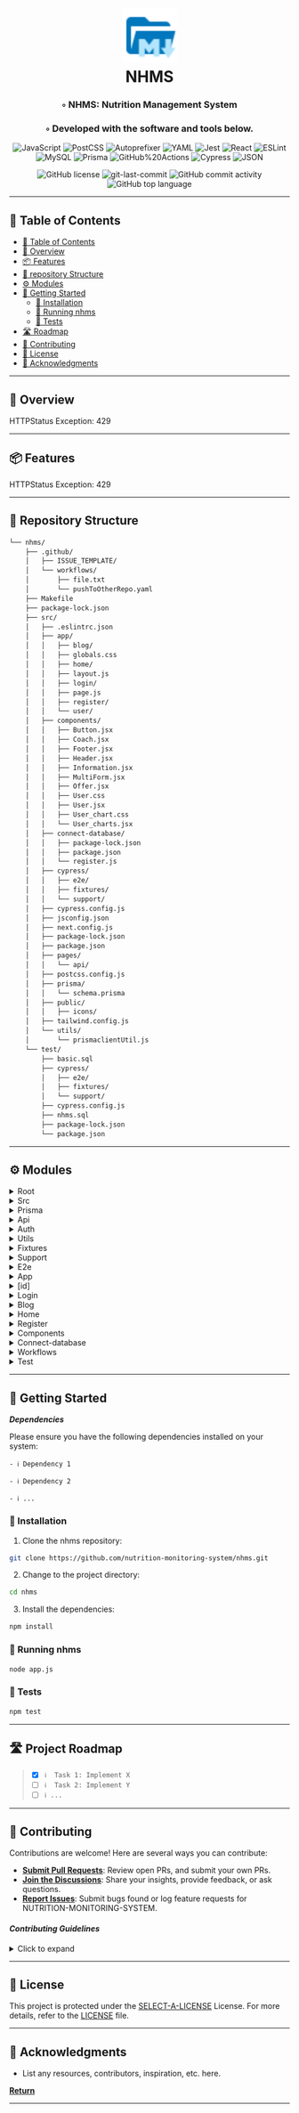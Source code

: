 <div align="center">
<h1 align="center">
<img src="https://raw.githubusercontent.com/PKief/vscode-material-icon-theme/ec559a9f6bfd399b82bb44393651661b08aaf7ba/icons/folder-markdown-open.svg" width="100" />
<br>NHMS</h1>
<h3>◦ NHMS: Nutrition Management System</h3>
<h3>◦ Developed with the software and tools below.</h3>

<p align="center">
<img src="https://img.shields.io/badge/JavaScript-F7DF1E.svg?style=flat-square&logo=JavaScript&logoColor=black" alt="JavaScript" />
<img src="https://img.shields.io/badge/PostCSS-DD3A0A.svg?style=flat-square&logo=PostCSS&logoColor=white" alt="PostCSS" />
<img src="https://img.shields.io/badge/Autoprefixer-DD3735.svg?style=flat-square&logo=Autoprefixer&logoColor=white" alt="Autoprefixer" />
<img src="https://img.shields.io/badge/YAML-CB171E.svg?style=flat-square&logo=YAML&logoColor=white" alt="YAML" />
<img src="https://img.shields.io/badge/Jest-C21325.svg?style=flat-square&logo=Jest&logoColor=white" alt="Jest" />
<img src="https://img.shields.io/badge/React-61DAFB.svg?style=flat-square&logo=React&logoColor=black" alt="React" />

<img src="https://img.shields.io/badge/ESLint-4B32C3.svg?style=flat-square&logo=ESLint&logoColor=white" alt="ESLint" />
<img src="https://img.shields.io/badge/MySQL-4479A1.svg?style=flat-square&logo=MySQL&logoColor=white" alt="MySQL" />
<img src="https://img.shields.io/badge/Prisma-2D3748.svg?style=flat-square&logo=Prisma&logoColor=white" alt="Prisma" />
<img src="https://img.shields.io/badge/GitHub%20Actions-2088FF.svg?style=flat-square&logo=GitHub-Actions&logoColor=white" alt="GitHub%20Actions" />
<img src="https://img.shields.io/badge/Cypress-17202C.svg?style=flat-square&logo=Cypress&logoColor=white" alt="Cypress" />
<img src="https://img.shields.io/badge/JSON-000000.svg?style=flat-square&logo=JSON&logoColor=white" alt="JSON" />
</p>
<img src="https://img.shields.io/github/license/nutrition-monitoring-system/nhms?style=flat-square&color=5D6D7E" alt="GitHub license" />
<img src="https://img.shields.io/github/last-commit/nutrition-monitoring-system/nhms?style=flat-square&color=5D6D7E" alt="git-last-commit" />
<img src="https://img.shields.io/github/commit-activity/m/nutrition-monitoring-system/nhms?style=flat-square&color=5D6D7E" alt="GitHub commit activity" />
<img src="https://img.shields.io/github/languages/top/nutrition-monitoring-system/nhms?style=flat-square&color=5D6D7E" alt="GitHub top language" />
</div>

---

## 📖 Table of Contents

- [📖 Table of Contents](#-table-of-contents)
- [📍 Overview](#-overview)
- [📦 Features](#-features)
- [📂 repository Structure](#-repository-structure)
- [⚙️ Modules](#modules)
- [🚀 Getting Started](#-getting-started)
  - [🔧 Installation](#-installation)
  - [🤖 Running nhms](#-running-nhms)
  - [🧪 Tests](#-tests)
- [🛣 Roadmap](#-roadmap)
- [🤝 Contributing](#-contributing)
- [📄 License](#-license)
- [👏 Acknowledgments](#-acknowledgments)

---

## 📍 Overview

HTTPStatus Exception: 429

---

## 📦 Features

HTTPStatus Exception: 429

---

## 📂 Repository Structure

```sh
└── nhms/
    ├── .github/
    │   ├── ISSUE_TEMPLATE/
    │   └── workflows/
    │       ├── file.txt
    │       └── pushToOtherRepo.yaml
    ├── Makefile
    ├── package-lock.json
    ├── src/
    │   ├── .eslintrc.json
    │   ├── app/
    │   │   ├── blog/
    │   │   ├── globals.css
    │   │   ├── home/
    │   │   ├── layout.js
    │   │   ├── login/
    │   │   ├── page.js
    │   │   ├── register/
    │   │   └── user/
    │   ├── components/
    │   │   ├── Button.jsx
    │   │   ├── Coach.jsx
    │   │   ├── Footer.jsx
    │   │   ├── Header.jsx
    │   │   ├── Information.jsx
    │   │   ├── MultiForm.jsx
    │   │   ├── Offer.jsx
    │   │   ├── User.css
    │   │   ├── User.jsx
    │   │   ├── User_chart.css
    │   │   └── User_charts.jsx
    │   ├── connect-database/
    │   │   ├── package-lock.json
    │   │   ├── package.json
    │   │   └── register.js
    │   ├── cypress/
    │   │   ├── e2e/
    │   │   ├── fixtures/
    │   │   └── support/
    │   ├── cypress.config.js
    │   ├── jsconfig.json
    │   ├── next.config.js
    │   ├── package-lock.json
    │   ├── package.json
    │   ├── pages/
    │   │   └── api/
    │   ├── postcss.config.js
    │   ├── prisma/
    │   │   └── schema.prisma
    │   ├── public/
    │   │   ├── icons/
    │   ├── tailwind.config.js
    │   └── utils/
    │       └── prismaclientUtil.js
    └── test/
        ├── basic.sql
        ├── cypress/
        │   ├── e2e/
        │   ├── fixtures/
        │   └── support/
        ├── cypress.config.js
        ├── nhms.sql
        ├── package-lock.json
        └── package.json

```

---

## ⚙️ Modules

<details closed><summary>Root</summary>

| File                                                                                                 | Summary                                                                                                                                                                                                                                                                                                                                                                                                                                                                                                                         |
| ---------------------------------------------------------------------------------------------------- | ------------------------------------------------------------------------------------------------------------------------------------------------------------------------------------------------------------------------------------------------------------------------------------------------------------------------------------------------------------------------------------------------------------------------------------------------------------------------------------------------------------------------------- |
| [package-lock.json](https://github.com/nutrition-monitoring-system/nhms/blob/main/package-lock.json) | This is a structure of an nhms project repository. It features a GitHub folder with workflows and issue templates, a source directory nested with ReactJS frontend application organized with e-commerce related pages and components, and a database connection. Cypress is used for end-to-end testing and it is using a Prisma client for the database interaction. The project's dependencies are locked using a package-lock.json. There's a Makefile and some configuration files for js & css preprocessors and linters. |
| [Makefile](https://github.com/nutrition-monitoring-system/nhms/blob/main/Makefile)                   | The code is a Makefile script used to automate the execution of commands in a project's development environment. Key functionalities include compiling the application by installing necessary node modules, running the application in a development server, and cleaning up the project directory by removing node modules and package-lock.json file. It is part of a larger software project containing components like page layouts, user interfaces, database connections, API pages, and Cypress for end-to-end testing. |

</details>

<details closed><summary>Src</summary>

| File                                                                                                       | Summary                                                                                                                                                                                                                                                                                                                                                                                                                                                                                                                                                       |
| ---------------------------------------------------------------------------------------------------------- | ------------------------------------------------------------------------------------------------------------------------------------------------------------------------------------------------------------------------------------------------------------------------------------------------------------------------------------------------------------------------------------------------------------------------------------------------------------------------------------------------------------------------------------------------------------- |
| [cypress.config.js](https://github.com/nutrition-monitoring-system/nhms/blob/main/src/cypress.config.js)   | The code specifies a configuration module for Cypress, a web testing framework. It uses the "defineConfig" function from Cypress to export the module, setting up End-to-End (e2e) configurations including Node.js event listeners and specifying a base URL for testing as "http://localhost:3000". This forms part of a larger project structure for a web application called'nhms', which includes components, pages, database connection, styles, and GitHub workflows.                                                                                  |
| [next.config.js](https://github.com/nutrition-monitoring-system/nhms/blob/main/src/next.config.js)         | This code represents a structural overview of a full-stack JavaScript application. It comprises GitHub workflows, ESLint configurations, UI components, Cypress for end-to-end testing, and connection to a database using Prisma. The'next.config.js' file indicates usage of Next.js for server-side rendering. The application consists of multiple user-facing pages like home, login, register, and user, managed within a'src' directory.                                                                                                               |
| [package-lock.json](https://github.com/nutrition-monitoring-system/nhms/blob/main/src/package-lock.json)   | This directory tree represents a full-stack web application built using Next.js with a component approach in React and Prisma for database interaction. The application features client-side pages under'src/app', reusable UI (User Interface) components under'src/components', and database connection logic under'src/connect-database'. It employs ESLint for linting, Cypress for end-to-end tests. Additionally, there's a GitHub workflows directory for CI/CD (Continuous Integration/Continuous Delivery) along with Makefile for build automation. |
| [tailwind.config.js](https://github.com/nutrition-monitoring-system/nhms/blob/main/src/tailwind.config.js) | This code configures Tailwind CSS for a web app. The `content` property specifies the directories inspected to remove unused styles during production. Customizations in the `theme` property include radial and conic gradient backgrounds, additional colors, specific fonts, and adjustable screen breakpoints for responsiveness. The project structure includes code for managing issues on GitHub, database connection, UI components, API endpoints, and testing with Cypress, along with configuration and package files.                             |
| [package.json](https://github.com/nutrition-monitoring-system/nhms/blob/main/src/package.json)             | The code defines the dependencies for a script-driven Next.js project named "nms_frontend". It includes scripts for development, building, starting the app, linting, and testing with Cypress. The project features front-end components, database connection, code linters, and test configurations. It uses react-hook-form for form handling, Prisma client for database interactions, Next-Auth for authentication, and has configurations for Tailwind CSS and Cypress for UI styling and end-to-end testing respectively.                              |
| [jsconfig.json](https://github.com/nutrition-monitoring-system/nhms/blob/main/src/jsconfig.json)           | The code is a JavaScript configuration file that sets compiler options to resolve module paths. It provides an alias "@" for the root directory, allowing for easier and cleaner imports in the application. This setting is used in a larger project structure that includes server-side utilities, test suites, front-end pages and components, database connection setup, a Prisma schema for ORM, and GitHub workflows.                                                                                                                                   |
| [.eslintrc.json](https://github.com/nutrition-monitoring-system/nhms/blob/main/src/.eslintrc.json)         | The provided code represents a project structure of a Next.js web application. The core functionalities include user registration, login, and the handling of blog and home layout elements. The application has various UI components such as buttons and headers. It connects to a database, implements ESLint for linting practices, uses Cypress for end-to-end testing, and is configured for GitHub workflows. The project also incorporates styles via Tailwind CSS and postCSS.                                                                       |
| [postcss.config.js](https://github.com/nutrition-monitoring-system/nhms/blob/main/src/postcss.config.js)   | HTTPStatus Exception: 429                                                                                                                                                                                                                                                                                                                                                                                                                                                                                                                                     |

</details>

<details closed><summary>Prisma</summary>

| File                                                                                                    | Summary                   |
| ------------------------------------------------------------------------------------------------------- | ------------------------- |
| [schema.prisma](https://github.com/nutrition-monitoring-system/nhms/blob/main/src/prisma/schema.prisma) | HTTPStatus Exception: 429 |

</details>

<details closed><summary>Api</summary>

| File                                                                                                               | Summary                   |
| ------------------------------------------------------------------------------------------------------------------ | ------------------------- |
| [getUser.js](https://github.com/nutrition-monitoring-system/nhms/blob/main/src/pages/api/getUser.js)               | HTTPStatus Exception: 429 |
| [deleteUser.js](https://github.com/nutrition-monitoring-system/nhms/blob/main/src/pages/api/deleteUser.js)         | HTTPStatus Exception: 429 |
| [selectAllUsers.js](https://github.com/nutrition-monitoring-system/nhms/blob/main/src/pages/api/selectAllUsers.js) | HTTPStatus Exception: 429 |
| [addUser.js](https://github.com/nutrition-monitoring-system/nhms/blob/main/src/pages/api/addUser.js)               | HTTPStatus Exception: 429 |

</details>

<details closed><summary>Auth</summary>

| File                                                                                                                  | Summary                   |
| --------------------------------------------------------------------------------------------------------------------- | ------------------------- |
| [[...nextauth].js](https://github.com/nutrition-monitoring-system/nhms/blob/main/src/pages/api/auth/[...nextauth].js) | HTTPStatus Exception: 429 |

</details>

<details closed><summary>Utils</summary>

| File                                                                                                               | Summary                   |
| ------------------------------------------------------------------------------------------------------------------ | ------------------------- |
| [prismaclientUtil.js](https://github.com/nutrition-monitoring-system/nhms/blob/main/src/utils/prismaclientUtil.js) | HTTPStatus Exception: 429 |

</details>

<details closed><summary>Fixtures</summary>

| File                                                                                                             | Summary                   |
| ---------------------------------------------------------------------------------------------------------------- | ------------------------- |
| [example.json](https://github.com/nutrition-monitoring-system/nhms/blob/main/src/cypress/fixtures/example.json)  | HTTPStatus Exception: 429 |
| [example.json](https://github.com/nutrition-monitoring-system/nhms/blob/main/test/cypress/fixtures/example.json) | HTTPStatus Exception: 429 |

</details>

<details closed><summary>Support</summary>

| File                                                                                                          | Summary                   |
| ------------------------------------------------------------------------------------------------------------- | ------------------------- |
| [commands.js](https://github.com/nutrition-monitoring-system/nhms/blob/main/src/cypress/support/commands.js)  | HTTPStatus Exception: 429 |
| [e2e.js](https://github.com/nutrition-monitoring-system/nhms/blob/main/src/cypress/support/e2e.js)            | HTTPStatus Exception: 429 |
| [commands.js](https://github.com/nutrition-monitoring-system/nhms/blob/main/test/cypress/support/commands.js) | HTTPStatus Exception: 429 |
| [e2e.js](https://github.com/nutrition-monitoring-system/nhms/blob/main/test/cypress/support/e2e.js)           | HTTPStatus Exception: 429 |

</details>

<details closed><summary>E2e</summary>

| File                                                                                                                       | Summary                   |
| -------------------------------------------------------------------------------------------------------------------------- | ------------------------- |
| [selectAllUsers.cy.js](https://github.com/nutrition-monitoring-system/nhms/blob/main/src/cypress/e2e/selectAllUsers.cy.js) | HTTPStatus Exception: 429 |
| [spec.cy.js](https://github.com/nutrition-monitoring-system/nhms/blob/main/src/cypress/e2e/spec.cy.js)                     | HTTPStatus Exception: 429 |
| [spec.cy.js](https://github.com/nutrition-monitoring-system/nhms/blob/main/test/cypress/e2e/spec.cy.js)                    | HTTPStatus Exception: 429 |

</details>

<details closed><summary>App</summary>

| File                                                                                             | Summary                   |
| ------------------------------------------------------------------------------------------------ | ------------------------- |
| [globals.css](https://github.com/nutrition-monitoring-system/nhms/blob/main/src/app/globals.css) | HTTPStatus Exception: 429 |
| [layout.js](https://github.com/nutrition-monitoring-system/nhms/blob/main/src/app/layout.js)     | HTTPStatus Exception: 429 |
| [page.js](https://github.com/nutrition-monitoring-system/nhms/blob/main/src/app/page.js)         | HTTPStatus Exception: 429 |

</details>

<details closed><summary>[id]</summary>

| File                                                                                               | Summary                   |
| -------------------------------------------------------------------------------------------------- | ------------------------- |
| [page.js](https://github.com/nutrition-monitoring-system/nhms/blob/main/src/app/user/[id]/page.js) | HTTPStatus Exception: 429 |

</details>

<details closed><summary>Login</summary>

| File                                                                                           | Summary                   |
| ---------------------------------------------------------------------------------------------- | ------------------------- |
| [page.js](https://github.com/nutrition-monitoring-system/nhms/blob/main/src/app/login/page.js) | HTTPStatus Exception: 429 |

</details>

<details closed><summary>Blog</summary>

| File                                                                                          | Summary                   |
| --------------------------------------------------------------------------------------------- | ------------------------- |
| [page.js](https://github.com/nutrition-monitoring-system/nhms/blob/main/src/app/blog/page.js) | HTTPStatus Exception: 429 |

</details>

<details closed><summary>Home</summary>

| File                                                                                          | Summary                   |
| --------------------------------------------------------------------------------------------- | ------------------------- |
| [page.js](https://github.com/nutrition-monitoring-system/nhms/blob/main/src/app/home/page.js) | HTTPStatus Exception: 429 |

</details>

<details closed><summary>Register</summary>

| File                                                                                              | Summary                   |
| ------------------------------------------------------------------------------------------------- | ------------------------- |
| [page.js](https://github.com/nutrition-monitoring-system/nhms/blob/main/src/app/register/page.js) | HTTPStatus Exception: 429 |

</details>

<details closed><summary>Components</summary>

| File                                                                                                            | Summary                                                                                                                                                                                                                                                                                                                                                                                                                                                                          |
| --------------------------------------------------------------------------------------------------------------- | -------------------------------------------------------------------------------------------------------------------------------------------------------------------------------------------------------------------------------------------------------------------------------------------------------------------------------------------------------------------------------------------------------------------------------------------------------------------------------- |
| [User_charts.jsx](https://github.com/nutrition-monitoring-system/nhms/blob/main/src/components/User_charts.jsx) | HTTPStatus Exception: 429                                                                                                                                                                                                                                                                                                                                                                                                                                                        |
| [User.jsx](https://github.com/nutrition-monitoring-system/nhms/blob/main/src/components/User.jsx)               | HTTPStatus Exception: 429                                                                                                                                                                                                                                                                                                                                                                                                                                                        |
| [Offer.jsx](https://github.com/nutrition-monitoring-system/nhms/blob/main/src/components/Offer.jsx)             | HTTPStatus Exception: 429                                                                                                                                                                                                                                                                                                                                                                                                                                                        |
| [User.css](https://github.com/nutrition-monitoring-system/nhms/blob/main/src/components/User.css)               | HTTPStatus Exception: 429                                                                                                                                                                                                                                                                                                                                                                                                                                                        |
| [Information.jsx](https://github.com/nutrition-monitoring-system/nhms/blob/main/src/components/Information.jsx) | HTTPStatus Exception: 429                                                                                                                                                                                                                                                                                                                                                                                                                                                        |
| [User_chart.css](https://github.com/nutrition-monitoring-system/nhms/blob/main/src/components/User_chart.css)   | HTTPStatus Exception: 429                                                                                                                                                                                                                                                                                                                                                                                                                                                        |
| [Header.jsx](https://github.com/nutrition-monitoring-system/nhms/blob/main/src/components/Header.jsx)           | HTTPStatus Exception: 429                                                                                                                                                                                                                                                                                                                                                                                                                                                        |
| [Coach.jsx](https://github.com/nutrition-monitoring-system/nhms/blob/main/src/components/Coach.jsx)             | HTTPStatus Exception: 429                                                                                                                                                                                                                                                                                                                                                                                                                                                        |
| [MultiForm.jsx](https://github.com/nutrition-monitoring-system/nhms/blob/main/src/components/MultiForm.jsx)     | HTTPStatus Exception: 429                                                                                                                                                                                                                                                                                                                                                                                                                                                        |
| [Button.jsx](https://github.com/nutrition-monitoring-system/nhms/blob/main/src/components/Button.jsx)           | The given code represents a project structure and a functional React component. The project structure indicates a Node.JS application with Cypress for testing, Prisma for ORM, and Next.js for server-side rendering. The React component is a reusable button element with customizable properties, including children (inner content), href (link), onClick (click handler), type (button type), and className (CSS styles) for modifiable user interactions and appearances. |
| [Footer.jsx](https://github.com/nutrition-monitoring-system/nhms/blob/main/src/components/Footer.jsx)           | HTTPStatus Exception: 429                                                                                                                                                                                                                                                                                                                                                                                                                                                        |

</details>

<details closed><summary>Connect-database</summary>

| File                                                                                                                      | Summary                   |
| ------------------------------------------------------------------------------------------------------------------------- | ------------------------- |
| [package-lock.json](https://github.com/nutrition-monitoring-system/nhms/blob/main/src/connect-database/package-lock.json) | HTTPStatus Exception: 429 |
| [package.json](https://github.com/nutrition-monitoring-system/nhms/blob/main/src/connect-database/package.json)           | HTTPStatus Exception: 429 |
| [register.js](https://github.com/nutrition-monitoring-system/nhms/blob/main/src/connect-database/register.js)             | HTTPStatus Exception: 429 |

</details>

<details closed><summary>Workflows</summary>

| File                                                                                                                         | Summary                   |
| ---------------------------------------------------------------------------------------------------------------------------- | ------------------------- |
| [file.txt](https://github.com/nutrition-monitoring-system/nhms/blob/main/.github/workflows/file.txt)                         | HTTPStatus Exception: 429 |
| [pushToOtherRepo.yaml](https://github.com/nutrition-monitoring-system/nhms/blob/main/.github/workflows/pushToOtherRepo.yaml) | HTTPStatus Exception: 429 |

</details>

<details closed><summary>Test</summary>

| File                                                                                                      | Summary                   |
| --------------------------------------------------------------------------------------------------------- | ------------------------- |
| [cypress.config.js](https://github.com/nutrition-monitoring-system/nhms/blob/main/test/cypress.config.js) | HTTPStatus Exception: 429 |
| [package-lock.json](https://github.com/nutrition-monitoring-system/nhms/blob/main/test/package-lock.json) | HTTPStatus Exception: 429 |
| [basic.sql](https://github.com/nutrition-monitoring-system/nhms/blob/main/test/basic.sql)                 | HTTPStatus Exception: 429 |
| [package.json](https://github.com/nutrition-monitoring-system/nhms/blob/main/test/package.json)           | HTTPStatus Exception: 429 |
| [nhms.sql](https://github.com/nutrition-monitoring-system/nhms/blob/main/test/nhms.sql)                   | HTTPStatus Exception: 429 |

</details>

---

## 🚀 Getting Started

**_Dependencies_**

Please ensure you have the following dependencies installed on your system:

`- ℹ️ Dependency 1`

`- ℹ️ Dependency 2`

`- ℹ️ ...`

### 🔧 Installation

1. Clone the nhms repository:

```sh
git clone https://github.com/nutrition-monitoring-system/nhms.git
```

2. Change to the project directory:

```sh
cd nhms
```

3. Install the dependencies:

```sh
npm install
```

### 🤖 Running nhms

```sh
node app.js
```

### 🧪 Tests

```sh
npm test
```

---

## 🛣 Project Roadmap

> - [x] `ℹ️  Task 1: Implement X`
> - [ ] `ℹ️  Task 2: Implement Y`
> - [ ] `ℹ️ ...`

---

## 🤝 Contributing

Contributions are welcome! Here are several ways you can contribute:

- **[Submit Pull Requests](https://github.com/nutrition-monitoring-system/nhms/blob/main/CONTRIBUTING.md)**: Review open PRs, and submit your own PRs.
- **[Join the Discussions](https://github.com/nutrition-monitoring-system/nhms/discussions)**: Share your insights, provide feedback, or ask questions.
- **[Report Issues](https://github.com/nutrition-monitoring-system/nhms/issues)**: Submit bugs found or log feature requests for NUTRITION-MONITORING-SYSTEM.

#### _Contributing Guidelines_

<details closed>
<summary>Click to expand</summary>

1. **Fork the Repository**: Start by forking the project repository to your GitHub account.
2. **Clone Locally**: Clone the forked repository to your local machine using a Git client.
   ```sh
   git clone <your-forked-repo-url>
   ```
3. **Create a New Branch**: Always work on a new branch, giving it a descriptive name.
   ```sh
   git checkout -b new-feature-x
   ```
4. **Make Your Changes**: Develop and test your changes locally.
5. **Commit Your Changes**: Commit with a clear and concise message describing your updates.
   ```sh
   git commit -m 'Implemented new feature x.'
   ```
6. **Push to GitHub**: Push the changes to your forked repository.
   ```sh
   git push origin new-feature-x
   ```
7. **Submit a Pull Request**: Create a PR against the original project repository. Clearly describe the changes and their motivations.

Once your PR is reviewed and approved, it will be merged into the main branch.

</details>

---

## 📄 License

This project is protected under the [SELECT-A-LICENSE](https://choosealicense.com/licenses) License. For more details, refer to the [LICENSE](https://choosealicense.com/licenses/) file.

---

## 👏 Acknowledgments

- List any resources, contributors, inspiration, etc. here.

[**Return**](#Top)

---
